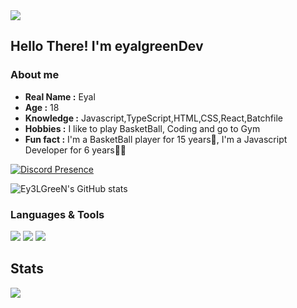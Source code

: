 <img src="https://readme-typing-svg.herokuapp.com?font=Impact&size=21&duration=5015&pause=1000&color=FFFFFFFF&center=true&vCenter=true&multiline=true&width=435&lines=hey%2C+welcome+to+my+github"/>

Hello There! I'm **eyalgreenDev**
----------------------------------------------------------
### About me

-  **Real Name :** Eyal
-  **Age :** 18
-  **Knowledge :** Javascript,TypeScript,HTML,CSS,React,Batchfile
-  **Hobbies :** I like to play BasketBall, Coding and go to Gym
-  **Fun fact :** I'm a BasketBall player for 15 years🏀, I'm a Javascript Developer for 6 years👩‍💻

[![Discord Presence](https://lanyard.cnrad.dev/api/1135627677441736704)](https://discord.com/users/1135627677441736704)

![Ey3LGreeN's GitHub stats](https://github-readme-stats.vercel.app/api?username=eyalgreenDev&hide=contribs,prs)

### Languages & Tools

[<img src="https://img.shields.io/badge/javascript-%23323330.svg?style=for-the-badge&logo=javascript&logoColor=%23F7DF1E" />](https://www.javascript.com/)
[<img src="https://img.shields.io/badge/node.js-6DA55F?style=for-the-badge&logo=node.js&logoColor=white"/>](https://nodejs.org/en/) 
[<img src="https://img.shields.io/badge/Visual%20Studio%20Code-0078d7.svg?style=for-the-badge&logo=visual-studio-code&logoColor=white"/>](https://code.visualstudio.com/) 

## Stats
![](https://komarev.com/ghpvc/?username=Ey3LGreeN&style=flat-square)
